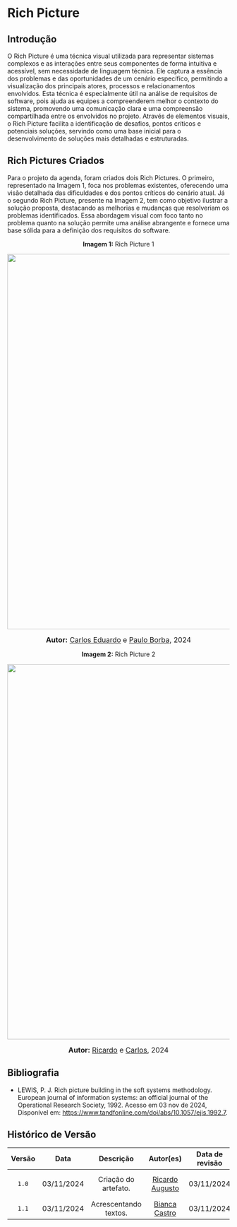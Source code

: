 # Rich Picture

## Introdução

O Rich Picture é uma técnica visual utilizada para representar sistemas complexos e as interações entre seus componentes de forma intuitiva e acessível, sem necessidade de linguagem técnica. Ele captura a essência dos problemas e das oportunidades de um cenário específico, permitindo a visualização dos principais atores, processos e relacionamentos envolvidos. Esta técnica é especialmente útil na análise de requisitos de software, pois ajuda as equipes a compreenderem melhor o contexto do sistema, promovendo uma comunicação clara e uma compreensão compartilhada entre os envolvidos no projeto. Através de elementos visuais, o Rich Picture facilita a identificação de desafios, pontos críticos e potenciais soluções, servindo como uma base inicial para o desenvolvimento de soluções mais detalhadas e estruturadas.

## Rich Pictures Criados

Para o projeto da agenda, foram criados dois Rich Pictures. O primeiro, representado na Imagem 1, foca nos problemas existentes, oferecendo uma visão detalhada das dificuldades e dos pontos críticos do cenário atual. Já o segundo Rich Picture, presente na Imagem 2, tem como objetivo ilustrar a solução proposta, destacando as melhorias e mudanças que resolveriam os problemas identificados. Essa abordagem visual com foco tanto no problema quanto na solução permite uma análise abrangente e fornece uma base sólida para a definição dos requisitos do software.

<p align="center" > <strong> Imagem 1:</Strong> Rich Picture 1</font> <gitbr></p>


<div style="text-align: center;">
    <img src="./Base/Assets/artefato_generalista/rich-picture/rich-picture1.png"  width="850px">
</div>
</center>

<font size="3"><p style="text-align: center"><b>Autor:</b>  [Carlos Eduardo](https://github.com/CADU110) e [Paulo Borba](https://github.com/paulohborba), 2024</p></font>


<p align="center" > <strong> Imagem 2:</Strong> Rich Picture 2</font> <gitbr></p>

<div style="text-align: center;">
    <img src="./Base/Assets/artefato_generalista/rich-picture/rich-picture2.png"  width="850px">
</div>
</center>

<font size="3"><p style="text-align: center"><b>Autor:</b>  [Ricardo](https://github.com/avmricardo) e [Carlos](https://github.com/CADU110), 2024</p></font>

## Bibliografia

- LEWIS, P. J. Rich picture building in the soft systems methodology. European journal of information systems: an official journal of the Operational Research Society, 1992. Acesso em 03 nov de 2024, Disponível em: <https://www.tandfonline.com/doi/abs/10.1057/ejis.1992.7>.

## Histórico de Versão
| Versão | Data | Descrição | Autor(es) | Data de revisão | Revisor(es) |
| :-: | :-: | :-: | :-: | :-: | :-: |
| `1.0` | 03/11/2024  | Criação do artefato. | [Ricardo Augusto](https://github.com/avmricardo) | 03/11/2024 | [Carlos Eduardo](https://github.com/CADU110), [Johnny](https://github.com/Johnnylopess) |
| `1.1` | 03/11/2024  | Acrescentando textos. |  [Bianca Castro](https://github.com/BiancaPatrocinio7) | 03/11/2024 | [Johnny](https://github.com/Johnnylopess) |